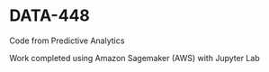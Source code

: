 # DATA-448
Code from Predictive Analytics

Work completed using Amazon Sagemaker (AWS) with Jupyter Lab
